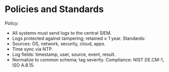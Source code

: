 # Policies and Standards
Policy:
- All systems must send logs to the central SIEM.
- Logs protected against tampering; retained ≥ 1 year.
Standards:
- Sources: OS, network, security, cloud, apps.
- Time sync via NTP.
- Log fields: timestamp, user, source, event, result.
- Normalize to common schema; tag severity.
Compliance: NIST DE.CM-1, ISO A.8.15.
